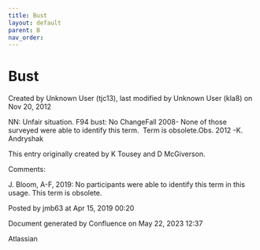 ```yaml
---
title: Bust
layout: default
parent: B
nav_order:
---
```


# Bust

Created by  Unknown User (tjc13), last modified by  Unknown User (kla8) on Nov 20, 2012

NN: Unfair situation. F94 bust: No ChangeFall 2008- None of those surveyed were able to identify this term.  Term is obsolete.Obs. 2012 -K. Andryshak

This entry originally created by K Tousey and D McGiverson.

Comments:

J. Bloom, A-F, 2019: No participants were able to identify this term in this usage. This term is obsolete. 

Posted by jmb63 at Apr 15, 2019 00:20

Document generated by Confluence on May 22, 2023 12:37

Atlassian
